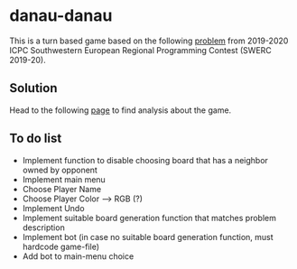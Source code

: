# danau-danau

This is a turn based game based on the following [problem](https://codeforces.com/gym/102501/problem/L) from 2019-2020 ICPC Southwestern European Regional Programming Contest (SWERC 2019-20).

## Solution

Head to the following [page](insertlinkhere) to find analysis about the game.

## To do list

* Implement function to disable choosing board that has a neighbor owned by opponent
* Implement main menu
* Choose Player Name
* Choose Player Color --> RGB (?)
* Implement Undo
* Implement suitable board generation function that matches problem description
* Implement bot (in case no suitable board generation function, must hardcode game-file)
* Add bot to main-menu choice